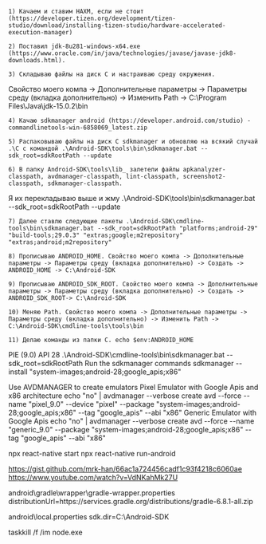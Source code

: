 
    1) Качаем и ставим HAXM, если не стоит (https://developer.tizen.org/development/tizen-studio/download/installing-tizen-studio/hardware-accelerated-execution-manager)
    
    2) Поставил jdk-8u281-windows-x64.exe (https://www.oracle.com/in/java/technologies/javase/javase-jdk8-downloads.html).

    3) Складываю файлы на диск С и настраиваю среду окружения.
Свойство моего компа -> Дополнительные параметры -> Параметры среду (вкладка дополнительно) -> Изменить Path -> C:\Program Files\Java\jdk-15.0.2\bin

    4) Качаю sdkmanager android (https://developer.android.com/studio) - commandlinetools-win-6858069_latest.zip

    5) Распаковываю файлы на диск C sdkmanager и обновляю на всякий случай .\C с командой .\Android-SDK\tools\bin\sdkmanager.bat --sdk_root=sdkRootPath --update

    6) В папку Android-SDK\tools\lib_ залетели файлы apkanalyzer-classpath, avdmanager-classpath, lint-classpath, screenshot2-classpath, sdkmanager-classpath.
Я их перекладываю выше и жму .\Android-SDK\tools\bin\sdkmanager.bat --sdk_root=sdkRootPath --update

    7) Далее ставлю следующие пакеты .\Android-SDK\cmdline-tools\bin\sdkmanager.bat --sdk_root=sdkRootPath "platforms;android-29" "build-tools;29.0.3" "extras;google;m2repository" "extras;android;m2repository"

    8) Прописываю ANDROID_HOME. Свойство моего компа -> Дополнительные параметры -> Параметры среду (вкладка дополнительно) -> Создать -> ANDROID_HOME -> C:\Android-SDK

    9) Прописываю ANDROID_SDK_ROOT. Свойство моего компа -> Дополнительные параметры -> Параметры среду (вкладка дополнительно) -> Создать -> ANDROID_SDK_ROOT-> C:\Android-SDK

    10) Меняю Path. Свойство моего компа -> Дополнительные параметры -> Параметры среду (вкладка дополнительно) -> Изменить Path -> C:\Android-SDK\cmdline-tools\tools\bin

    11) Делаю команды из папки С. echo $env:ANDROID_HOME

PIE (9.0) API 28
    .\Android-SDK\cmdline-tools\bin\sdkmanager.bat --sdk_root=sdkRootPath Run the sdkmanager commands sdkmanager --install "system-images;android-28;google_apis;x86"

 Use AVDMANAGER to create emulators
Pixel Emulator with Google Apis and x86 architecture
    echo "no" | avdmanager --verbose create avd --force --name "pixel_9.0" --device "pixel" --package "system-images;android-28;google_apis;x86" --tag "google_apis" --abi "x86"
Generic Emulator with Google Apis
    echo "no" | avdmanager --verbose create avd --force --name "generic_9.0" --package "system-images;android-28;google_apis;x86" --tag "google_apis" --abi "x86"

npx react-native start
npx react-native run-android


https://gist.github.com/mrk-han/66ac1a724456cadf1c93f4218c6060ae
https://www.youtube.com/watch?v=VdNKahMk27U

android\gradle\wrapper\gradle-wrapper.properties
distributionUrl=https\://services.gradle.org/distributions/gradle-6.8.1-all.zip

android\local.properties
sdk.dir=C:\\Android-SDK

taskkill /f /im node.exe